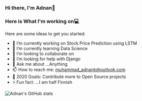 ### Hi there, I'm Adnan👋
### Here is What I'm working on💻



Here are some ideas to get you started:

- 🔭 I’m currently working on Stock Price Prediction using LSTM
- 🌱 I’m currently learning Data Science
- 👯 I’m looking to collaborate on 
- 🤔 I’m looking for help with Django
- 💬 Ask me about ...Anything
- 📫 How to reach me: muhammad_adnank@outlook.com
- 🥅 2020 Goals: Contribute more to Open Source projects
- ⚡ Fun fact: ...I am half Finnish

![Adnan's GitHub stats](https://github-readme-stats.vercel.app/api?username=muhammadadnankhalid&show_icons=true&theme=merko)
